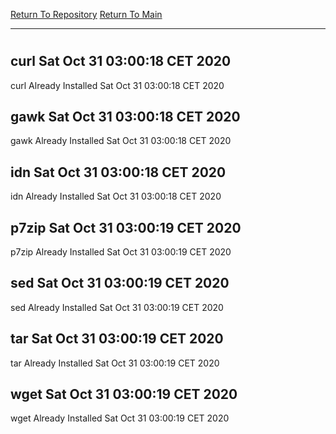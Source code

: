 [Return To Repository](https://github.com/bast69/piholeparser/)
[Return To Main](https://github.com/bast69/piholeparser/blob/master/RecentRunLogs/Mainlog.md)
____________________________________
# 
## curl Sat Oct 31 03:00:18 CET 2020
curl Already Installed Sat Oct 31 03:00:18 CET 2020
## gawk Sat Oct 31 03:00:18 CET 2020
gawk Already Installed Sat Oct 31 03:00:18 CET 2020
## idn Sat Oct 31 03:00:18 CET 2020
idn Already Installed Sat Oct 31 03:00:18 CET 2020
## p7zip Sat Oct 31 03:00:19 CET 2020
p7zip Already Installed Sat Oct 31 03:00:19 CET 2020
## sed Sat Oct 31 03:00:19 CET 2020
sed Already Installed Sat Oct 31 03:00:19 CET 2020
## tar Sat Oct 31 03:00:19 CET 2020
tar Already Installed Sat Oct 31 03:00:19 CET 2020
## wget Sat Oct 31 03:00:19 CET 2020
wget Already Installed Sat Oct 31 03:00:19 CET 2020
